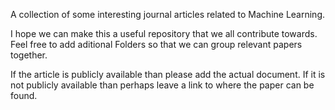 A collection of some interesting journal articles related to Machine Learning.

I hope we can make this a useful repository that we all contribute towards. 
Feel free to add aditional Folders so that we can group relevant papers together. 

If the article is publicly available than please add the actual document. If it is not publicly available than perhaps leave a link to where the paper can be found. 
